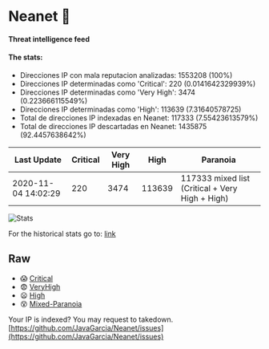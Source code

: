 # Neanet :hocho:
#### Threat intelligence feed
#### The stats:

- Direcciones IP con mala reputacion analizadas: 1553208 (100%)
- Direcciones IP determinadas como 'Critical':  220 (0.0141642329939%)
- Direcciones IP determinadas como 'Very High':  3474 (0.223666115549%)
- Direcciones IP determinadas como 'High':  113639 (7.31640578725)
- Total de direcciones IP indexadas en Neanet:  117333 (7.55423613579%)
- Total de direcciones IP descartadas en Neanet:  1435875 (92.4457638642%)

| Last Update | Critical | Very High | High | Paranoia |
| --- | --- | --- | --- | --- |
| 2020-11-04 14:02:29 | 220 | 3474 | 113639 | 117333 mixed list (Critical + Very High + High)|

![Stats](https://docs.google.com/spreadsheets/d/e/2PACX-1vSnaNMIXVabIpDJjufMlzH7poXnshF3mgd8Is1g9ytUEzVsP5my4Trn8f-xkoLLQ38xpL3HtmUexLo6/pubchart?oid=501124687&format=image)

For the historical stats go to: [link](/stats.csv)
## Raw
- :scream: [Critical](https://raw.githubusercontent.com/JavaGarcia/Neanet/master/blacklists/neanet_critical.txt)
- :fearful: [VeryHigh](https://raw.githubusercontent.com/JavaGarcia/Neanet/master/blacklists/neanet_veryHigh.txtt)
- :frowning: [High](https://raw.githubusercontent.com/JavaGarcia/Neanet/master/blacklists/neanet_high.txt)
- :dizzy_face: [Mixed-Paranoia](https://raw.githubusercontent.com/JavaGarcia/Neanet/master/blacklists/neanet_all.txt)


Your IP is indexed? You may request to takedown. [https://github.com/JavaGarcia/Neanet/issues](https://github.com/JavaGarcia/Neanet/issues)









































































































































































































































































































































































































































































































































































































































































































































































































































































































































































































































































































































































































































































































































































































































































































































































































































































































































































































































































































































































